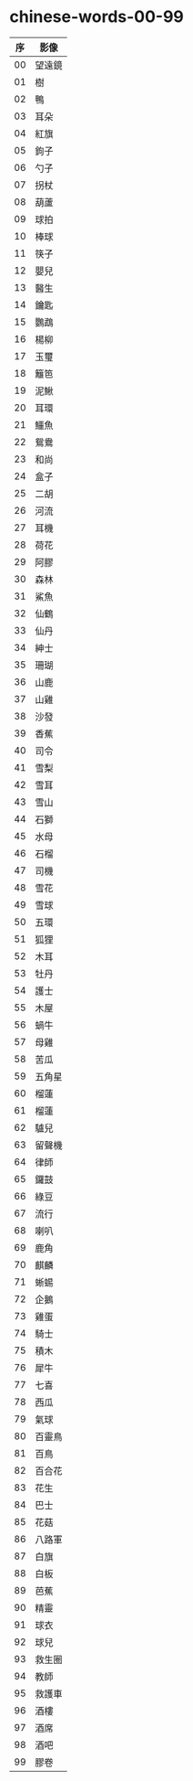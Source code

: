 # chinese-words-00-99

| 序             | 影像          |
| ------------- | ------------- |
| 00             | 望遠鏡 |
| 01             | 樹    |
| 02             | 鴨    |
| 03             | 耳朵  |
| 04             | 紅旗  |
| 05             | 鉤子  |
| 06             | 勺子  |
| 07             | 拐杖  |
| 08             | 葫蘆  |
| 09             | 球拍  |
| 10             | 棒球  |
| 11             | 筷子  |
| 12             | 嬰兒  |
| 13             | 醫生  |
| 14             | 鑰匙  |
| 15             | 鸚鵡  |
| 16             | 楊柳  |
| 17             | 玉璽  |
| 18             | 籬笆  |
| 19             | 泥鰍  |
| 20             | 耳環  |
| 21             | 鱷魚  |
| 22             | 鴛鴦  |
| 23             | 和尚  |
| 24             | 盒子  |
| 25             | 二胡  |
| 26             | 河流  |
| 27             | 耳機  |
| 28             | 荷花  |
| 29             | 阿膠  |
| 30             | 森林  |
| 31             | 鯊魚  |
| 32             | 仙鶴  |
| 33             | 仙丹  |
| 34             | 紳士  |
| 35             | 珊瑚  |
| 36             | 山鹿  |
| 37             | 山雞  |
| 38             | 沙發  |
| 39             | 香蕉  |
| 40             | 司令  |
| 41             | 雪梨  |
| 42             | 雪耳  |
| 43             | 雪山  |
| 44             | 石獅  |
| 45             | 水母  |
| 46             | 石榴  |
| 47             | 司機  |
| 48             | 雪花  |
| 49             | 雪球  |
| 50             | 五環  |
| 51             | 狐狸  |
| 52             | 木耳  |
| 53             | 牡丹  |
| 54             | 護士  |
| 55             | 木屋  |
| 56             | 蝸牛  |
| 57             | 母雞  |
| 58             | 苦瓜  |
| 59             | 五角星  |
| 60             | 榴蓮  |
| 61             | 榴蓮  |
| 62             | 驢兒  |
| 63             | 留聲機  |
| 64             | 律師  |
| 65             | 鑼鼓  |
| 66             | 綠豆  |
| 67             | 流行  |
| 68             | 喇叭  |
| 69             | 鹿角  |
| 70             | 麒麟  |
| 71             | 蜥蜴  |
| 72             | 企鵝  |
| 73             | 雞蛋  |
| 74             | 騎士  |
| 75             | 積木  |
| 76             | 犀牛  |
| 77             | 七喜  |
| 78             | 西瓜  |
| 79             | 氣球  |
| 80             | 百靈鳥  |
| 81             | 百鳥  |
| 82             | 百合花  | 
| 83             | 花生  |
| 84             | 巴士  |
| 85             | 花菇  |
| 86             | 八路軍  |
| 87             | 白旗  |
| 88             | 白板  |
| 89             | 芭蕉  |
| 90             | 精靈  |
| 91             | 球衣  |
| 92             | 球兒  |
| 93             | 救生圈  |
| 94             | 教師  |
| 95             | 救護車  |
| 96             | 酒樓  |
| 97             | 酒席  |
| 98             | 酒吧  |
| 99             | 膠卷  |
